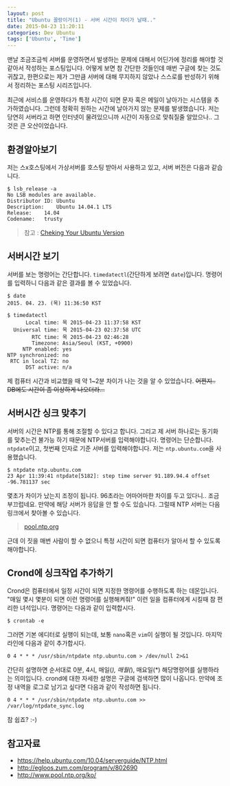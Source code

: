 ```yaml
---
layout: post
title: "Ubuntu 꼴랑이거(1) - 서버 시간이 차이가 날때.."
date: 2015-04-23 11:20:11
categories: Dev Ubuntu
tags: ['Ubuntu', 'Time']
---
```


맨날 조금조금씩 서버를 운영하면서 발생하는 문제에 대해서 어딘가에 정리를 해야할 것 같아서 작성하는
포스팅입니다. 어떻게 보면 참 간단한 것들인데 매번 구글에 찾는 것도 귀찮고, 한편으로는 제가 그만큼
서버에 대해 무지하지 않았나 스스로를 반성하기 위해서 정리하는 포스팅 시리즈입니다.

최근에 서비스를 운영하다가 특정 시간이 되면 문자 혹은 메일이 날아가는 시스템을 추가하였습니다.
그런데 정확히 원하는 시간에 날아가지 않는 문제를 발생했습니다. 저는 당연히 서버라고 하면 인터넷이
물려있으니까 시간이 자동으로 맞춰질줄 알았으나.. 그것은 큰 오산이었습니다.

## 환경알아보기

저는 스x호스팅에서 가상서버를 호스팅 받아서 사용하고 있고, 서버 버전은 다음과 같습니다.

```
$ lsb_release -a
No LSB modules are available.
Distributor ID:	Ubuntu
Description:	Ubuntu 14.04.1 LTS
Release:	14.04
Codename:	trusty
```

> 참고 : [Cheking Your Ubuntu Version](https://help.ubuntu.com/community/CheckingYourUbuntuVersion)

## 서버시간 보기

서버를 보는 명령어는 간단합니다. `timedatectl`(간단하게 보려면 `date`)입니다. 명령어를 입력하니
다음과 같은 결과를 볼 수 있었습니다.

```
$ date
2015. 04. 23. (목) 11:36:50 KST
```

```
$ timedatectl
      Local time: 목 2015-04-23 11:37:58 KST
  Universal time: 목 2015-04-23 02:37:58 UTC
        RTC time: 목 2015-04-23 02:46:28
        Timezone: Asia/Seoul (KST, +0900)
     NTP enabled: yes
NTP synchronized: no
 RTC in local TZ: no
      DST active: n/a
```

제 컴퓨터 시간과 비교했을 때 약 1~2분 차이가 나는 것을 알 수 있었습니다. ~~어쩐지.. DB에도 시간이
좀 이상하게 나오더라...~~

## 서버시간 싱크 맞추기

서버의 시간은 NTP를 통해 조절할 수 있다고 합니다. 그리고 제 서버 하나로는 동기화를 맞추는건 불가능
하기 때문에 NTP서버를 입력해야합니다. 명령어는 단순합니다. `ntpdate`이고, 첫번째 인자로 기준
서버를 입력해야합니다. 저는 `ntp.ubuntu.com`을 사용했습니다.

```
$ ntpdate ntp.ubuntu.com
23 Apr 11:39:41 ntpdate[5182]: step time server 91.189.94.4 offset -96.781137 sec
```

몇초가 차이가 났는지 조정이 됩니다. 96초라는 어마어마한 차이를 두고 있다니.. 조금 부끄럽네요.
만약에 해당 서버가 응답을 안 할 수도 있습니다. 그럴때 NTP 서버는 다음 링크에서 찾아볼 수 있습니다.

> [pool.ntp.org](http://www.pool.ntp.org)

근데 이 짓을 매번 사람이 할 수 없으니 특정 시간이 되면 컴퓨터가 알아서 할 수 있도록 해야합니다.

## Crond에 싱크작업 추가하기

Crond은 컴퓨터에서 일정 시간이 되면 지정한 명령어를 수행하도록 하는 데몬입니다. "매일 몇시 몇분이 되면 이런 명령어를 실행해켜줘!" 이런 일을 컴퓨터에게 시킬때 참 편리한 녀석입니다. 명령어는 다음과 같이 입력합시다.

```
$ crontab -e
```

그러면 기본 에디터로 실행이 되는데, 보통 `nano`혹은 `vim`이 실행이 될 것입니다. 마지막 라인에 다음과 같이 추가합시다.

```
0 4 * * * /usr/sbin/ntpdate ntp.ubuntu.com > /dev/null 2>&1
```

간단히 설명하면 순서대로 0분, 4시, 매일(*), 매월(*), 매요일(*) 해당명령어를 실행하라는 의미입니다. 
crond에 대한 자세한 설명은 구글에 검색하면 많이 나옵니다. 만약에 조정 내역을 로그로 남기고 싶다면
다음과 같이 작성하면 됩니다.

```
0 4 * * * /usr/sbin/ntpdate ntp.ubuntu.com >> /var/log/ntpdate_sync.log
```

참 쉽죠? :-)

## 참고자료

- <https://help.ubuntu.com/10.04/serverguide/NTP.html>
- <http://egloos.zum.com/program/v/802690>
- <http://www.pool.ntp.org/ko/>
